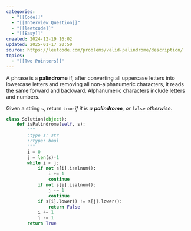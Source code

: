 ```yaml
---
categories:
  - "[[Code]]"
  - "[[Interview Question]]"
  - "[[leetcode]]"
  - "[[Easy]]"
created: 2024-12-19 16:02
updated: 2025-01-17 20:50
source: https://leetcode.com/problems/valid-palindrome/description/
topics:
  - "[[Two Pointers]]"
---
```

A phrase is a **palindrome** if, after converting all uppercase letters into lowercase letters and removing all non-alphanumeric characters, it reads the same forward and backward. Alphanumeric characters include letters and numbers.

Given a string `s`, return `true` _if it is a **palindrome**, or_ `false` _otherwise_.
```python
class Solution(object):
    def isPalindrome(self, s):
        """
        :type s: str
        :rtype: bool
        """
        i = 0
        j = len(s)-1
        while i < j:
            if not s[i].isalnum():
                i += 1
                continue
            if not s[j].isalnum():
                j -= 1
                continue
            if s[i].lower() != s[j].lower():
                return False
            i += 1
            j -= 1 
        return True
``` 